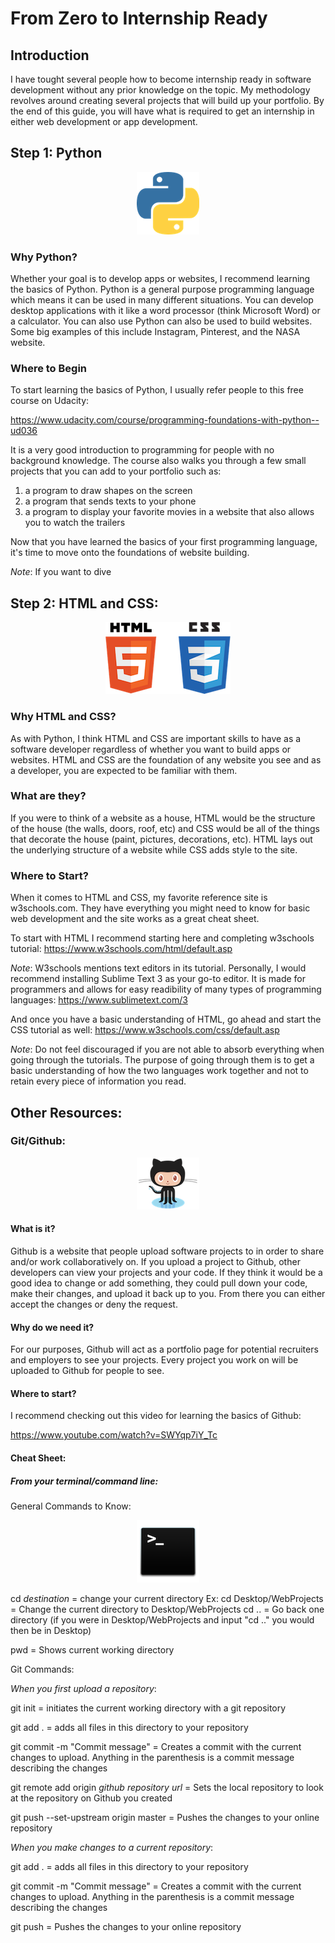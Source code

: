 # From Zero to Internship Ready

## Introduction

I have tought several people how to become internship ready in software development without any prior knowledge on the topic. My methodology revolves around creating several projects that will build up your portfolio. By the end of this guide, you will have what is required to get an internship in either web development or app development. 


## Step 1: Python

<p align="center">
  <img src="/images/pythonLogo.png?raw=true" alt="Python Logo"/>
</p>

### Why Python?

Whether your goal is to develop apps or websites, I recommend learning the basics of Python. Python is a general purpose programming language which means it can be used in many different situations. You can develop desktop applications with it like a word processor (think Microsoft Word) or a calculator. You can also use Python can also be used to build websites. Some big examples of this include Instagram, Pinterest, and the NASA website.


### Where to Begin

To start learning the basics of Python, I usually refer people to this free course on Udacity:

https://www.udacity.com/course/programming-foundations-with-python--ud036

It is a very good introduction to programming for people with no background knowledge. The course also walks you through a few small projects that you can add to your portfolio such as:

1. a program to draw shapes on the screen
2. a program that sends texts to your phone
3. a program to display your favorite movies in a website that also allows you to watch the trailers

Now that you have learned the basics of your first programming language, it's time to move onto the foundations of website building.

*Note*: If you want to dive 


## Step 2: HTML and CSS:

<p align="center">
  <img src="/images/htmlAndCss.png?raw=true" alt="HTML Logo and CSS Logo"/>
</p>

### Why HTML and CSS?

As with Python, I think HTML and CSS are important skills to have as a software developer regardless of whether you want to build apps or websites. HTML and CSS are the foundation of any website you see and as a developer, you are expected to be familiar with them.

### What are they?

If you were to think of a website as a house, HTML would be the structure of the house (the walls, doors, roof, etc) and CSS would be all of the things that decorate the house (paint, pictures, decorations, etc). HTML lays out the underlying structure of a website while CSS adds style to the site.

### Where to Start?

When it comes to HTML and CSS, my favorite reference site is w3schools.com. They have everything you might need to know for basic web development and the site works as a great cheat sheet. 

To start with HTML I recommend starting here and completing w3schools tutorial:
https://www.w3schools.com/html/default.asp

*Note*: W3schools mentions text editors in its tutorial. Personally, I would recommend installing Sublime Text 3 as your go-to editor. It is made for programmers and allows for easy readibility of many types of programming languages:
https://www.sublimetext.com/3


And once you have a basic understanding of HTML, go ahead and start the CSS tutorial as well:
https://www.w3schools.com/css/default.asp

*Note*: Do not feel discouraged if you are not able to absorb everything when going through the tutorials. The purpose of going through them is to get a basic understanding of how the two languages work together and not to retain every piece of information you read.


## Other Resources:

### Git/Github:

<p align="center">
  <img src="/images/githubLogo.png?raw=true" alt="Github Logo" style="max-width: 100px;" />
</p>

#### What is it?

Github is a website that people upload software projects to in order to share and/or work collaboratively on. If you upload a project to Github, other developers can view your projects and your code. If they think it would be a good idea to change or add something, they could pull down your code, make their changes, and upload it back up to you. From there you can either accept the changes or deny the request. 

#### Why do we need it?

For our purposes, Github will act as a portfolio page for potential recruiters and employers to see your projects. Every project you work on will be uploaded to Github for people to see.

#### Where to start?

I recommend checking out this video for learning the basics of Github:

https://www.youtube.com/watch?v=SWYqp7iY_Tc

#### Cheat Sheet:

##### From your terminal/command line:

General Commands to Know:

<p align="center">
  <img src="/images/terminal.png?raw=true" alt="Github Logo"/>
</p>

cd  *destination* = change your current directory 
Ex:
cd Desktop/WebProjects = Change the current directory to Desktop/WebProjects
cd .. = Go back one directory (if you were in Desktop/WebProjects and input "cd .." you would then be in Desktop)

pwd = Shows current working directory



Git Commands:

*When you first upload a repository*:

git init = initiates the current working directory with a git repository

git add . = adds all files in this directory to your repository

git commit -m "Commit message" = Creates a commit with the current changes to upload. Anything in the parenthesis is a commit message describing the changes

git remote add origin *github repository url* = Sets the local repository to look at the repository on Github you created

git push --set-upstream origin master = Pushes the changes to your online repository


*When you make changes to a current repository*:

git add . = adds all files in this directory to your repository

git commit -m "Commit message" = Creates a commit with the current changes to upload. Anything in the parenthesis is a commit message describing the changes

git push = Pushes the changes to your online repository

